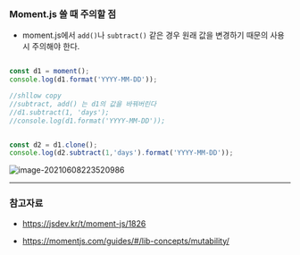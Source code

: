 

### Moment.js 쓸 때 주의할 점

- moment.js에서 `add()`나 `subtract()` 같은 경우 원래 값을 변경하기 때문의 사용시 주의해야 한다.

```javascript

const d1 = moment();
console.log(d1.format('YYYY-MM-DD'));

//shllow copy
//subtract, add() 는 d1의 값을 바꿔버린다
//d1.subtract(1, 'days');
//console.log(d1.format('YYYY-MM-DD'));


const d2 = d1.clone();
console.log(d2.subtract(1,'days').format('YYYY-MM-DD'));
```

![image-20210608223520986](https://user-images.githubusercontent.com/64109506/121194908-1ce99e00-c8aa-11eb-9c81-95f4ad403419.png)


----

### 참고자료

- https://jsdev.kr/t/moment-js/1826

- https://momentjs.com/guides/#/lib-concepts/mutability/
